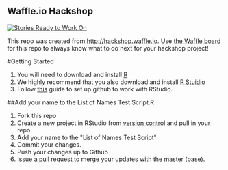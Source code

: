 ## Waffle.io Hackshop

[![Stories Ready to Work On](https://badge.waffle.io/zmon/Property-Violations-Settlement.svg?label=ready&title=Cards%20Ready%20To%20Work%20On)](https://waffle.io/zmon/Property-Violations-Settlement)

This repo was created from http://hackshop.waffle.io. Use [the Waffle board](https://waffle.io/zmon/Property-Violations-Settlement) for this repo to always know what to do next for your hackshop project!

#Getting Started
1. You will need to download and install [R](https://www.r-project.org/)
2. We highly recommend that you also download and install [R Stuidio](https://www.rstudio.com/products/rstudio/)
3. Follow [this](https://support.rstudio.com/hc/en-us/articles/200532077-Version-Control-with-Git-and-SVN) guide to set up github to work with RStudio. 

##Add your name to the List of Names Test Script.R
1) Fork this repo
2) Create a new project in RStudio from [version control](http://i0.wp.com/www.datasurg.net/wp-content/uploads/2015/07/7_new_project.jpg?zoom=2&resize=456%2C328) and pull in your repo
3) Add your name to the "List of Names Test Script"
4) Commit your changes.
5) Push your changes up to Github
6) Issue a pull request to merge your updates with the master (base). 
